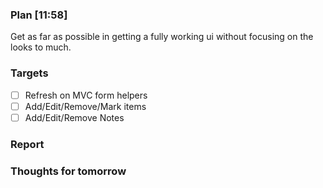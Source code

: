 ### Plan [11:58]
Get as far as possible in getting a fully working ui without focusing on the looks to much.

### Targets
- [ ] Refresh on MVC form helpers
- [ ] Add/Edit/Remove/Mark items
- [ ] Add/Edit/Remove Notes

### Report

### Thoughts for tomorrow
